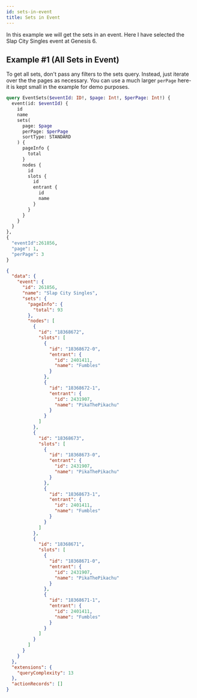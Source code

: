 ```yaml
---
id: sets-in-event
title: Sets in Event
---
```


In this example we will get the sets in an event.
Here I have selected the Slap City Singles event at Genesis 6.

## Example #1 (All Sets in Event)

To get all sets, don't pass any filters to the sets query.
Instead, just iterate over the the pages as necessary.
You can use a much larger `perPage` here- it is kept small in the example for demo purposes.

<!--DOCUSAURUS_CODE_TABS-->
<!--Request-->

```GraphQL
query EventSets($eventId: ID!, $page: Int!, $perPage: Int!) {
  event(id: $eventId) {
    id
    name
    sets(
      page: $page
      perPage: $perPage
      sortType: STANDARD
    ) {
      pageInfo {
        total
      }
      nodes {
        id
        slots {
          id
          entrant {
            id
            name
          }
        }
      }
    }
  }
},
{
  "eventId":261856,
  "page": 1,
  "perPage": 3
}
```

<!--Response-->

```json
{
  "data": {
    "event": {
      "id": 261856,
      "name": "Slap City Singles",
      "sets": {
        "pageInfo": {
          "total": 93
        },
        "nodes": [
          {
            "id": "18368672",
            "slots": [
              {
                "id": "18368672-0",
                "entrant": {
                  "id": 2401411,
                  "name": "Fumbles"
                }
              },
              {
                "id": "18368672-1",
                "entrant": {
                  "id": 2431907,
                  "name": "PikaThePikachu"
                }
              }
            ]
          },
          {
            "id": "18368673",
            "slots": [
              {
                "id": "18368673-0",
                "entrant": {
                  "id": 2431907,
                  "name": "PikaThePikachu"
                }
              },
              {
                "id": "18368673-1",
                "entrant": {
                  "id": 2401411,
                  "name": "Fumbles"
                }
              }
            ]
          },
          {
            "id": "18368671",
            "slots": [
              {
                "id": "18368671-0",
                "entrant": {
                  "id": 2431907,
                  "name": "PikaThePikachu"
                }
              },
              {
                "id": "18368671-1",
                "entrant": {
                  "id": 2401411,
                  "name": "Fumbles"
                }
              }
            ]
          }
        ]
      }
    }
  },
  "extensions": {
    "queryComplexity": 13
  },
  "actionRecords": []
}
```

<!--END_DOCUSAURUS_CODE_TABS-->
